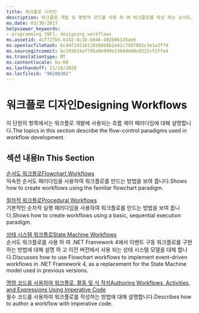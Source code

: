 ```yaml
---
title: 워크플로 디자인
description: 워크플로 개발 및 명령적 코드를 사용 하 여 워크플로를 작성 하는 순서도, 절차적, 상태 시스템 등의 흐름 제어 패러다임에 대해 알아봅니다.
ms.date: 03/30/2017
helpviewer_keywords:
- programming [WF], designing workflows
ms.assetid: 41f727b5-b142-4c1b-b046-492b96135ae6
ms.openlocfilehash: 6c44f24518110266b4b2e41c7507093c3e1e3f79
ms.sourcegitcommit: bc293b14af795e0e999e3304dd40c0222cf2ffe4
ms.translationtype: MT
ms.contentlocale: ko-KR
ms.lasthandoff: 11/26/2020
ms.locfileid: "96280301"
---
```

# <a name="designing-workflows"></a><span data-ttu-id="d3d59-103">워크플로 디자인</span><span class="sxs-lookup"><span data-stu-id="d3d59-103">Designing Workflows</span></span>

<span data-ttu-id="d3d59-104">이 단원의 항목에서는 워크플로 개발에 사용되는 흐름 제어 패러다임에 대해 설명합니다.</span><span class="sxs-lookup"><span data-stu-id="d3d59-104">The topics in this section describe the flow-control paradigms used in workflow development.</span></span>  
  
## <a name="in-this-section"></a><span data-ttu-id="d3d59-105">섹션 내용</span><span class="sxs-lookup"><span data-stu-id="d3d59-105">In This Section</span></span>  

 [<span data-ttu-id="d3d59-106">순서도 워크플로</span><span class="sxs-lookup"><span data-stu-id="d3d59-106">Flowchart Workflows</span></span>](flowchart-workflows.md)  
 <span data-ttu-id="d3d59-107">익숙한 순서도 패러다임을 사용하여 워크플로를 만드는 방법을 보여 줍니다.</span><span class="sxs-lookup"><span data-stu-id="d3d59-107">Shows how to create workflows using the familiar flowchart paradigm.</span></span>  
  
 [<span data-ttu-id="d3d59-108">절차적 워크플로</span><span class="sxs-lookup"><span data-stu-id="d3d59-108">Procedural Workflows</span></span>](procedural-workflows.md)  
 <span data-ttu-id="d3d59-109">기본적인 순차적 실행 패러다임을 사용하여 워크플로를 만드는 방법을 보여 줍니다.</span><span class="sxs-lookup"><span data-stu-id="d3d59-109">Shows how to create workflows using a basic, sequential execution paradigm.</span></span>  
  
 [<span data-ttu-id="d3d59-110">상태 시스템 워크플로</span><span class="sxs-lookup"><span data-stu-id="d3d59-110">State Machine Workflows</span></span>](state-machine-workflows.md)  
 <span data-ttu-id="d3d59-111">순서도 워크플로를 사용 하 여 .NET Framework 4에서 이벤트 구동 워크플로를 구현 하는 방법에 대해 설명 하 고 이전 버전에서 사용 되는 상태 시스템 모델을 대체 합니다.</span><span class="sxs-lookup"><span data-stu-id="d3d59-111">Discusses how to use Flowchart workflows to implement event-driven workflows in .NET Framework 4, as a replacement for the State Machine model used in previous versions.</span></span>  
  
 [<span data-ttu-id="d3d59-112">명령 코드를 사용하여 워크플로, 활동 및 식 작성</span><span class="sxs-lookup"><span data-stu-id="d3d59-112">Authoring Workflows, Activities, and Expressions Using Imperative Code</span></span>](authoring-workflows-activities-and-expressions-using-imperative-code.md)  
 <span data-ttu-id="d3d59-113">필수 코드를 사용하여 워크플로를 작성하는 방법에 대해 설명합니다.</span><span class="sxs-lookup"><span data-stu-id="d3d59-113">Describes how to author a workflow with imperative code.</span></span>

